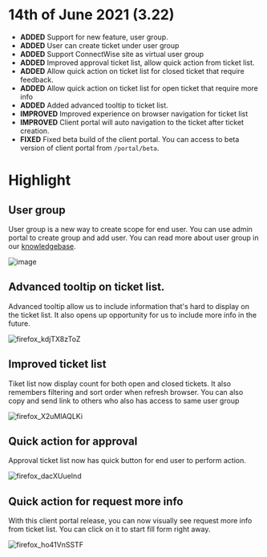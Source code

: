 # 14th of June 2021 (3.22)

- **ADDED** Support for new feature, user group.
- **ADDED** User can create ticket under user group
- **ADDED** Support ConnectWise site as virtual user group
- **ADDED** Improved approval ticket list, allow quick action from ticket list.
- **ADDED** Allow quick action on ticket list for closed ticket that require feedback.
- **ADDED** Allow quick action on ticket list for open ticket that require more info
- **ADDED** Added advanced tooltip to ticket list.
- **IMPROVED** Improved experience on browser navigation for ticket list
- **IMPROVED** Client portal will auto navigation to the ticket after ticket creation.
- **FIXED** Fixed beta build of the client portal. You can access to beta version of client portal from `/portal/beta`.

# Highlight

## User group

User group is a new way to create scope for end user. You can use admin portal to create group and add user. You can read more about user group in our [knowledgebase](https://help.deskdirector.com/article/bxd7i1kkw3).

![image](https://user-images.githubusercontent.com/1712143/121840907-60705c00-cd31-11eb-91e2-e869eb8e8044.png)

## Advanced tooltip on ticket list.

Advanced tooltip allow us to include information that's hard to display on the ticket list. It also opens up opportunity for us to include more info in the future.

![firefox_kdjTX8zToZ](https://user-images.githubusercontent.com/1712143/121841911-6e26e100-cd33-11eb-81dd-eba5a1860ac7.png)


## Improved ticket list

Tiket list now display count for both open and closed tickets. It also remembers filtering and sort order when refresh browser. You can also copy and send link to others who also has access to same user group

![firefox_X2uMlAQLKi](https://user-images.githubusercontent.com/1712143/121842139-ebeaec80-cd33-11eb-9feb-247ea7281f82.png)

## Quick action for approval

Approval ticket list now has quick button for end user to perform action.

![firefox_dacXUueInd](https://user-images.githubusercontent.com/1712143/121841889-6109f200-cd33-11eb-8554-f700c9026be4.png)


## Quick action for request more info

With this client portal release, you can now visually see request more info from ticket list. You can click on it to start fill form right away.

![firefox_ho41VnSSTF](https://user-images.githubusercontent.com/1712143/121841877-59e2e400-cd33-11eb-8ea9-03a2756349f9.png)

